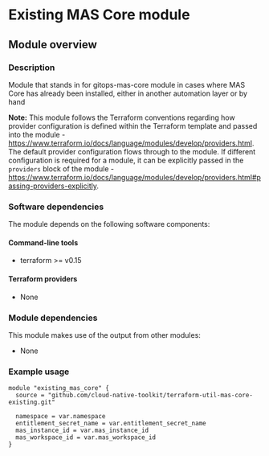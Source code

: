 # Existing MAS Core module

## Module overview

### Description

Module that stands in for gitops-mas-core module in cases where MAS Core has already been installed, either in another automation layer or by hand

**Note:** This module follows the Terraform conventions regarding how provider configuration is defined within the Terraform template and passed into the module - https://www.terraform.io/docs/language/modules/develop/providers.html. The default provider configuration flows through to the module. If different configuration is required for a module, it can be explicitly passed in the `providers` block of the module - https://www.terraform.io/docs/language/modules/develop/providers.html#passing-providers-explicitly.

### Software dependencies

The module depends on the following software components:

#### Command-line tools

- terraform >= v0.15

#### Terraform providers

- None

### Module dependencies

This module makes use of the output from other modules:

- None

### Example usage

```hcl-terraform
module "existing_mas_core" {
  source = "github.com/cloud-native-toolkit/terraform-util-mas-core-existing.git"

  namespace = var.namespace
  entitlement_secret_name = var.entitlement_secret_name
  mas_instance_id = var.mas_instance_id
  mas_workspace_id = var.mas_workspace_id
}
```

